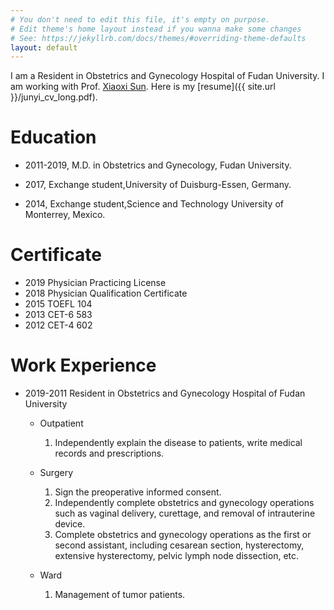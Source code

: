 ```yaml
---
# You don't need to edit this file, it's empty on purpose.
# Edit theme's home layout instead if you wanna make some changes
# See: https://jekyllrb.com/docs/themes/#overriding-theme-defaults
layout: default 
---
```



I am a Resident in Obstetrics and Gynecology Hospital of Fudan University. I am working with Prof. [Xiaoxi Sun](https://www.researchgate.net/profile/Xiaoxi-Sun-3). Here is my [resume]({{ site.url }}/junyi_cv_long.pdf).

# Education
- 2011-2019, M.D. in Obstetrics and Gynecology, Fudan University.

- 2017, Exchange student,University of Duisburg-Essen, Germany.

- 2014, Exchange student,Science and Technology University of Monterrey, Mexico.

# Certificate 
- 2019 Physician Practicing License
- 2018 Physician Qualification Certificate
- 2015 TOEFL 104
- 2013 CET-6 583
- 2012 CET-4 602

# Work Experience 
* 2019-2011 Resident in Obstetrics and Gynecology Hospital of Fudan University
   
   * Outpatient
      1.	Independently explain the disease to patients, write medical records and prescriptions.  
   
   * Surgery
      1.	Sign the preoperative informed consent.
      2.	Independently complete obstetrics and gynecology operations such as vaginal delivery, curettage, and removal of intrauterine device.
      3.	Complete obstetrics and gynecology operations as the first or second assistant, including cesarean section, hysterectomy, extensive hysterectomy, pelvic lymph node dissection, etc.
 
   * Ward
      1.	Management of tumor patients.
